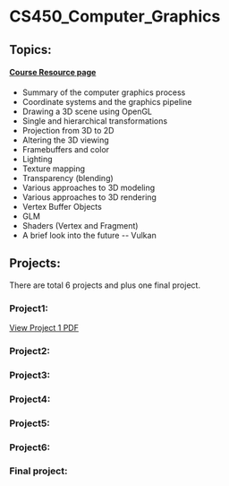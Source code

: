 # CS450_Computer_Graphics
## Topics: 
####  [Course Resource page](https://web.engr.oregonstate.edu/~mjb/cs550/ "CS450 Computer Graphics")
* Summary of the computer graphics process
* Coordinate systems and the graphics pipeline
* Drawing a 3D scene using OpenGL
* Single and hierarchical transformations
* Projection from 3D to 2D
* Altering the 3D viewing
* Framebuffers and color
* Lighting
* Texture mapping
* Transparency (blending)
* Various approaches to 3D modeling
* Various approaches to 3D rendering
* Vertex Buffer Objects
* GLM
* Shaders (Vertex and Fragment)
* A brief look into the future -- Vulkan

## Projects:
There are total 6 projects and plus one final project.
### Project1:
[View Project 1 PDF](Projects/Project1_3DObject/Project%20%231.pdf)

### Project2:

### Project3:

### Project4:

### Project5:

### Project6:

### Final project:
